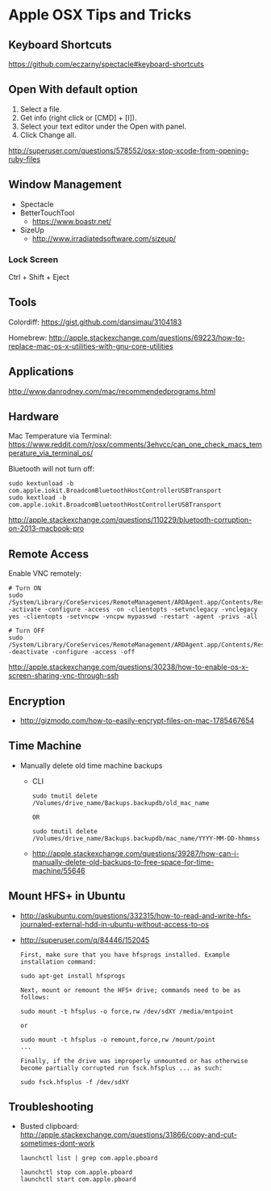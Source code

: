 # Apple OSX Tips and Tricks
## Keyboard Shortcuts

<https://github.com/eczarny/spectacle#keyboard-shortcuts>

## Open With default option

1. Select a file.
1. Get info (right click or [CMD] + [I]).
1. Select your text editor under the Open with panel.
1. Click Change all.

<http://superuser.com/questions/578552/osx-stop-xcode-from-opening-ruby-files>

## Window Management

* Spectacle
* BetterTouchTool
	* <https://www.boastr.net/>
* SizeUp
	* <http://www.irradiatedsoftware.com/sizeup/>

### Lock Screen

Ctrl + Shift + Eject

## Tools

Colordiff:
<https://gist.github.com/dansimau/3104183>

Homebrew: <http://apple.stackexchange.com/questions/69223/how-to-replace-mac-os-x-utilities-with-gnu-core-utilities>

## Applications

<http://www.danrodney.com/mac/recommendedprograms.html>

## Hardware

Mac Temperature via Terminal:
<https://www.reddit.com/r/osx/comments/3ehvcc/can_one_check_macs_temperature_via_terminal_os/>

Bluetooth will not turn off:

```
sudo kextunload -b com.apple.iokit.BroadcomBluetoothHostControllerUSBTransport
sudo kextload -b com.apple.iokit.BroadcomBluetoothHostControllerUSBTransport
```

<http://apple.stackexchange.com/questions/110229/bluetooth-corruption-on-2013-macbook-pro>

## Remote Access

Enable VNC remotely:

```
# Turn ON
sudo  /System/Library/CoreServices/RemoteManagement/ARDAgent.app/Contents/Resources/kickstart -activate -configure -access -on -clientopts -setvnclegacy -vnclegacy yes -clientopts -setvncpw -vncpw mypasswd -restart -agent -privs -all

# Turn OFF
sudo /System/Library/CoreServices/RemoteManagement/ARDAgent.app/Contents/Resources/kickstart -deactivate -configure -access -off
```

<http://apple.stackexchange.com/questions/30238/how-to-enable-os-x-screen-sharing-vnc-through-ssh>

## Encryption

* <http://gizmodo.com/how-to-easily-encrypt-files-on-mac-1785467654>

## Time Machine

* Manually delete old time machine backups
	* CLI

		```
		sudo tmutil delete /Volumes/drive_name/Backups.backupdb/old_mac_name
		
		OR
		
		sudo tmutil delete /Volumes/drive_name/Backups.backupdb/mac_name/YYYY-MM-DD-hhmmss
		```
		
	* <http://apple.stackexchange.com/questions/39287/how-can-i-manually-delete-old-backups-to-free-space-for-time-machine/55646>

## Mount HFS+ in Ubuntu

* <http://askubuntu.com/questions/332315/how-to-read-and-write-hfs-journaled-external-hdd-in-ubuntu-without-access-to-os>
* <http://superuser.com/q/84446/152045>

	```
	First, make sure that you have hfsprogs installed. Example installation command:
	
	sudo apt-get install hfsprogs
	
	Next, mount or remount the HFS+ drive; commands need to be as follows:
	
	sudo mount -t hfsplus -o force,rw /dev/sdXY /media/mntpoint
	
	or
	
	sudo mount -t hfsplus -o remount,force,rw /mount/point
	...
	
	Finally, if the drive was improperly unmounted or has otherwise become partially corrupted run fsck.hfsplus ... as such:
	
	sudo fsck.hfsplus -f /dev/sdXY
	```
	
## Troubleshooting

* Busted clipboard: <http://apple.stackexchange.com/questions/31866/copy-and-cut-sometimes-dont-work>

	```
	launchctl list | grep com.apple.pboard
	
	launchctl stop com.apple.pboard
	launchctl start com.apple.pboard
	```
